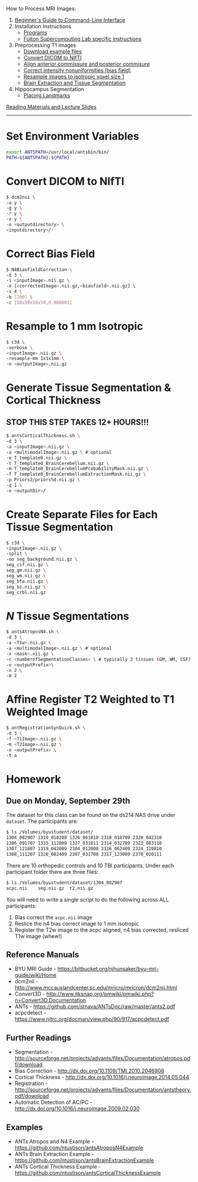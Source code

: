How to Process MRI Images:

1. [Beginner's Guide to Command-Line Interface](begin_primer)
2. Installation Instructions
    * [Programs](Home)
    * [Fulton Supercomputing Lab specific instructions](fsl)
3. Preprocessing T1 images
     * [Download example files](https://bitbucket.org/njhunsaker/preprocessing-t1-example)
     * [Convert DICOM to NIfTI](preprocessing_dcm2nii)
     * [Align anterior commissure and posterior commisure](preprocessing_acpcdetect)
     * [Correct intensity nonuniformities (bias field)](preprocessing_N4BiasFieldCorrection)
     * [Resample images to isotropic voxel size 1](preprocessing_resample)
     * [Brain Extraction and Tissue Segmentation](preprocessing_antscorticalthickness)
4. Hippocampus Segmentation
     * [Placing Landmarks](hpc_landmarks)

[Reading Materials and Lecture Slides](manuals_slides)

---------------------------------------
# Set Environment Variables

```bash
export ANTSPATH=/usr/local/antsbin/bin/
PATH=${ANTSPATH}:${PATH}
```

# Convert DICOM to NIfTI
	
```bash
$ dcm2nii \
-a y \
-g y \
-r y \
-x y \
-o <outputdirectory> \
<inputdirectory>/*
```
	
# Correct Bias Field

```bash
$ N4BiasFieldCorrection \
-d 3 \
-i <inputImage>.nii.gz \
-o [<correctedImage>.nii.gz,<biasfield>.nii.gz] \
-s 4 \ 
-b [200] \
-c [50x50x50x50,0.000001]
```

# Resample to 1 mm Isotropic

```bash
$ c3d \
-verbose \
<inputImage>.nii.gz \
-resample-mm 1x1x1mm \
-o <outputImage>.nii.gz
```
	
# Generate Tissue Segmentation & Cortical Thickness
## STOP THIS STEP TAKES 12+ HOURS!!!

```bash
$ antsCorticalThickness.sh \
-d 3 \
-a <inputImage>.nii.gz \
-a <multimodalImage>.nii.gz \ # optional
-e T_template0.nii.gz \
-t T_template0_BrainCerebellum.nii.gz \
-m T_template0_BrainCerebellumProbabilityMask.nii.gz \
-f T_template0_BrainCerebellumExtractionMask.nii.gz \
-p Priors2/priors%d.nii.gz \
-q 1 \
-o <outputDir>/
```

# Create Separate Files for Each Tissue Segmentation

```bash
$ c3d \
<inputImage>.nii.gz \
-split \
-oo seg_background.nii.gz \
seg_csf.nii.gz \
seg_gm.nii.gz \
seg_wm.nii.gz \
seg_bfa.nii.gz \
seg_bs.nii.gz \
seg_crbl.nii.gz
```

# *N* Tissue Segmentations

```bash
$ antsAtroposN4.sh \
-d 3 \
-a <T1w>.nii.gz \
-a <multimodalImage>.nii.gz \ # optional
-x <mask>.nii.gz \
-c <numberofSegmentationClasses> \ # typically 3 tissues (GM, WM, CSF)
-o <outputPrefix>\
-n 2 \
-m 2
```

# Affine Register T2 Weighted to T1 Weighted Image	

```bash
$ antRegistrationSynQuick.sh \
-d 3 \
-f <T1Image>.nii.gz \
-m <T2Image>.nii.gz \
-o <outputPrefix> \
-t a
```

# Homework
## Due on Monday, September 29th

The dataset for this class can be found on the ds214 NAS drive under `dataset`. The participants are:

```bash
$ ls /Volumes/byustudent/dataset/
1304_082907	1310_010208	1326_061810	2310_010709	2320_042310
1306_091707	1315_112808	1327_031011	2314_032709	2323_083110
1307_121807	1319_042009	2304_012808	2316_062409	2324_120810
1308_111207	1320_082409	2307_031708	2317_123009	2370_020111
```

There are 10 orthopedic controls and 10 TBI participants. Under each participant folder there are three files:

```bash
$ ls /Volumes/byustudent/dataset/1304_082907
acpc.nii	seg.nii.gz	t2.nii.gz
```
You will need to write a single script to do the following across ALL participants:

1. Bias correct the `acpc.nii` image
2. Reslice the n4 bias correct image to 1 mm isotropic
3. Register the T2w image to the acpc aligned, n4 bias corrected, resliced T1w image (whew!)

## Reference Manuals

* BYU MRI Guide - https://bitbucket.org/njhunsaker/byu-mri-guide/wiki/Home
* dcm2nii - http://www.mccauslandcenter.sc.edu/mricro/mricron/dcm2nii.html
* Convert3D - http://www.itksnap.org/pmwiki/pmwiki.php?n=Convert3D.Documentation
* ANTs - https://github.com/stnava/ANTsDoc/raw/master/ants2.pdf
* acpcdetect - https://www.nitrc.org/docman/view.php/90/917/acpcdetect.pdf

## Further Readings

* Segmentation - http://sourceforge.net/projects/advants/files/Documentation/atropos.pdf/download
* Bias Correction - http://dx.doi.org/10.1109/TMI.2010.2046908
* Cortical Thickness - http://dx.doi.org/10.1016/j.neuroimage.2014.05.044
* Registration - http://sourceforge.net/projects/advants/files/Documentation/antstheory.pdf/download
* Automatic Detection of AC/PC - http://dx.doi.org/10.1016/j.neuroimage.2009.02.030

## Examples

* ANTs Atropos and N4 Example - https://github.com/ntustison/antsAtroposN4Example
* ANTs Brain Extraction Example - https://github.com/ntustison/antsBrainExtractionExample
* ANTs Cortical Thickness Example - https://github.com/ntustison/antsCorticalThicknessExample